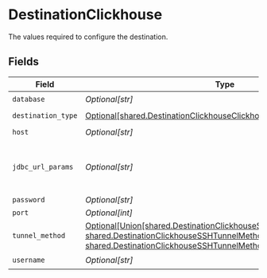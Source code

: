 # DestinationClickhouse

The values required to configure the destination.


## Fields

| Field                                                                                                                                                                                                                                                                       | Type                                                                                                                                                                                                                                                                        | Required                                                                                                                                                                                                                                                                    | Description                                                                                                                                                                                                                                                                 | Example                                                                                                                                                                                                                                                                     |
| --------------------------------------------------------------------------------------------------------------------------------------------------------------------------------------------------------------------------------------------------------------------------- | --------------------------------------------------------------------------------------------------------------------------------------------------------------------------------------------------------------------------------------------------------------------------- | --------------------------------------------------------------------------------------------------------------------------------------------------------------------------------------------------------------------------------------------------------------------------- | --------------------------------------------------------------------------------------------------------------------------------------------------------------------------------------------------------------------------------------------------------------------------- | --------------------------------------------------------------------------------------------------------------------------------------------------------------------------------------------------------------------------------------------------------------------------- |
| `database`                                                                                                                                                                                                                                                                  | *Optional[str]*                                                                                                                                                                                                                                                             | :heavy_check_mark:                                                                                                                                                                                                                                                          | Name of the database.                                                                                                                                                                                                                                                       |                                                                                                                                                                                                                                                                             |
| `destination_type`                                                                                                                                                                                                                                                          | [Optional[shared.DestinationClickhouseClickhouse]](undefined/models/shared/destinationclickhouseclickhouse.md)                                                                                                                                                              | :heavy_check_mark:                                                                                                                                                                                                                                                          | N/A                                                                                                                                                                                                                                                                         |                                                                                                                                                                                                                                                                             |
| `host`                                                                                                                                                                                                                                                                      | *Optional[str]*                                                                                                                                                                                                                                                             | :heavy_check_mark:                                                                                                                                                                                                                                                          | Hostname of the database.                                                                                                                                                                                                                                                   |                                                                                                                                                                                                                                                                             |
| `jdbc_url_params`                                                                                                                                                                                                                                                           | *Optional[str]*                                                                                                                                                                                                                                                             | :heavy_minus_sign:                                                                                                                                                                                                                                                          | Additional properties to pass to the JDBC URL string when connecting to the database formatted as 'key=value' pairs separated by the symbol '&'. (example: key1=value1&key2=value2&key3=value3).                                                                            |                                                                                                                                                                                                                                                                             |
| `password`                                                                                                                                                                                                                                                                  | *Optional[str]*                                                                                                                                                                                                                                                             | :heavy_minus_sign:                                                                                                                                                                                                                                                          | Password associated with the username.                                                                                                                                                                                                                                      |                                                                                                                                                                                                                                                                             |
| `port`                                                                                                                                                                                                                                                                      | *Optional[int]*                                                                                                                                                                                                                                                             | :heavy_minus_sign:                                                                                                                                                                                                                                                          | HTTP port of the database.                                                                                                                                                                                                                                                  | 8123                                                                                                                                                                                                                                                                        |
| `tunnel_method`                                                                                                                                                                                                                                                             | [Optional[Union[shared.DestinationClickhouseSSHTunnelMethodNoTunnel, shared.DestinationClickhouseSSHTunnelMethodSSHKeyAuthentication, shared.DestinationClickhouseSSHTunnelMethodPasswordAuthentication]]](undefined/models/shared/destinationclickhousesshtunnelmethod.md) | :heavy_minus_sign:                                                                                                                                                                                                                                                          | Whether to initiate an SSH tunnel before connecting to the database, and if so, which kind of authentication to use.                                                                                                                                                        |                                                                                                                                                                                                                                                                             |
| `username`                                                                                                                                                                                                                                                                  | *Optional[str]*                                                                                                                                                                                                                                                             | :heavy_check_mark:                                                                                                                                                                                                                                                          | Username to use to access the database.                                                                                                                                                                                                                                     |                                                                                                                                                                                                                                                                             |